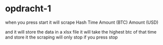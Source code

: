 # opdracht-1

 when you press start it will scrape 
 Hash
 Time
 Amount (BTC)
 Amount (USD)

 and it will store the data in a xlsx file it will take the highest btc of that time and store it
 the scraping will only stop if you press stop